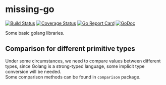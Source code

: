 # missing-go
[![Build Status](https://travis-ci.org/songrgg/missing-go.svg?branch=master)](https://travis-ci.org/songrgg/missing-go)
[![Coverage Status](https://coveralls.io/repos/github/songrgg/missing-go/badge.svg?branch=master)](https://coveralls.io/github/songrgg/missing-go?branch=master)
[![Go Report Card](https://goreportcard.com/badge/github.com/songrgg/missing-go)](https://goreportcard.com/report/github.com/songrgg/missing-go)
[![GoDoc](https://godoc.org/github.com/songrgg/missing-go?status.svg)](https://godoc.org/github.com/songrgg/missing-go)

Some basic golang libraries.

## Comparison for different primitive types
Under some circumstances, we need to compare values between different types, since Golang is a strong-typed language,
some implicit type conversion will be needed.  
Some comparison methods can be found in `comparison` package.
